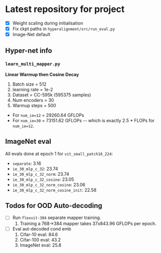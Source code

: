 # Latest repository for project

- [x] Weight scaling during initialisation
- [x] Fix ckpt paths in `hyperalignment/src/run_eval.py`
- [x] Image-Net default

## Hyper-net info

### `learn_multi_mapper.py`

**Linear Warmup then Cosine Decay**

1. Batch size = 512
2. learning rate = 1e-2
3. Dataset = CC-595k (595375 samples)
4. Num encoders = 30
5. Warmup steps = 500

- For `num_ie=12` = 29260.64 GFLOPs
- For `num_ie=30` = 73151.62 GFLOPs -- which is exactly 2.5 * FLOPs for `num_ie=12`.

## ImageNet eval

All evals done at epoch 1 for `vit_small_patch16_224`:

- `separate`: 3.16
- `ie_30_mlp_c_32`: 23.74
- `ie_30_mlp_c_32_norm`: 23.74 
- `ie_30_mlp_c_32_cosine`: 23.05 
- `ie_30_mlp_c_32_norm_cosine`: 23.06
- `ie_30_mlp_c_32_norm_cosine_init`: 22.58

## Todos for OOD Auto-decoding
- [ ] Run `flexvit-384` separate mapper training.
    1. Training a 768->384 mapper takes 37x843.96 GFLOPs per epoch.
- [ ] Eval aut-decoded cond emb
    1. Cifar-10 eval: 84.6
    2. Cifar-100 eval: 43.2
    3. ImageNet eval: 25.8